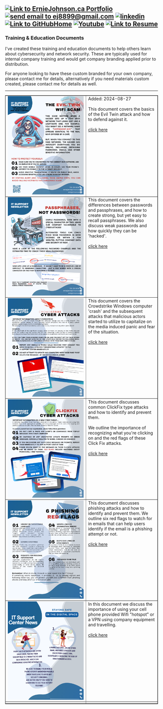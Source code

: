 <a href="https://erniejohnson.ca"><img alt="Link to ErnieJohnson.ca Portfolio" src="https://img.shields.io/badge/PORTFOLIO-8A2BE2?style=for-the-badge&logo=google%20home&logoColor=white"></a>
<a href="mailto:ej8899@gmail.com" target="_blank"><img src="https://img.shields.io/badge/Gmail-D14836?style=for-the-badge&logo=gmail&logoColor=white" alt="send email to ej8899@gmail.com" /></a>&nbsp;<a href="https://www.linkedin.com/in/ernie-johnson/" target="_blank"><img src="https://img.shields.io/badge/LinkedIn-0077B5?style=for-the-badge&logo=linkedin&logoColor=white" alt="linkedin" /></a>&nbsp;<a href="https://github.com/ej8899"><img alt="Link to GitHubHome" src="https://img.shields.io/badge/GitHub%20Home-008080?style=for-the-badge&logo=GitHub&logoColor=white"></a>&nbsp;<a href="https://www.youtube.com/@erniejohnsonca?sub_confirmation=1"><img alt="Youtube" title="Youtube" src="https://img.shields.io/badge/Youtube-red?style=for-the-badge&logo=youtube&logoColor=white"/></a>&nbsp;<a href="https://docs.google.com/document/d/1XCs8Z_gpaNc00l_rLoan0M1W8Td2Sg_DGThWnMTqOpc/edit?usp=sharing"><img alt="Link to Resume" src="https://img.shields.io/badge/RESUME-8A2BE2?style=for-the-badge&logo=Google%20Docs&logoColor=white"></a>
---
### Training & Education Documents

I've created these training and education documents to help others learn about cybersecurity and network security.  These are typically used for internal company training and would get company branding applied prior to distribution.

For anyone looking to have these custom branded for your own company, please contact me for details, alternatively if you need materials custom created, please contact me for details as well.

---

<table border=1>

<tr>
<td width="250">
<img src="./cybersecurity - EVIL TWIN - NO BRANDING.png" alt="cybersecurity - evil twin wifi" width="250">
</td>
<td valign="top">
Added: 2024-08-27<br><br>
This document covers the basics of the Evil Twin attack and how to defend against it. 
<br><br>
<a href="./cybersecurity - EVIL TWIN - NO BRANDING.png" target=_new>click here</a>
</td>
</tr>


<tr>
<td width="250">
<img src="./NOBRAND cybersecurity - PASSWORD V PASSPHRASES.png" alt="NOBRAND cybersecurity - PASSWORD V PASSPHRASES" width="250">
</td>
<td valign="top">
This document covers the differences between passwords and passphrases, and how to create strong, but yet easy to recall passphrases.  We also discuss weak passwords and how quickly they can be 'hacked'.
<br><br>
<a href="./NOBRAND cybersecurity - PASSWORD V PASSPHRASES.png" target=_new>click here</a>
</td>
</tr>

<tr>
<td width="250">
<img src="./cybersecurity - crowdstrike attack.png" alt="cybersecurity - crowdstrike attack" width="250">
</td>
<td valign="top">
This document covers the Crowdstrike Windows computer 'crash' and the subsequent attacks that malicious actors started to utilize to capitalize on the media induced panic and fear of the situation.
<br><br>
<a href="./cybersecurity - crowdstrike attack.png" target=_new>click here</a>
</td>
</tr>

<tr>
<td width="250">
<img src="./cybersecurity - clickfix attack.png" alt="cybersecurity - click fix attacks" width="250">
</td>
<td valign="top">
This document discusses common ClickFix type attacks and how to identify and prevent them.
<br><br>
We outline the importance of recognizing what you're clicking on and the red flags of these Click Fix attacks.
<br><br>
<a href="./cybersecurity - clickfix attack.png" target=_new>click here</a>
</td>
</tr>

<tr>
<td width="250">
<img src="./phishing.png" alt="phishing" width="250">
</td>
<td valign="top">
This document discusses phishing attacks and how to identify and prevent them.  We outline six red flags to watch for in emails that can help users identify if the email is a phishing attempt or not.
<br><br>
<a href="./phishing.png" target=_new>click here</a>
</td>
</tr>

<tr>
<td width="250">
<img src="./wifi security.png" alt="wifi security" width="250">
</td>
<td valign="top">
In this document we discuss the importance of using your cell phone provided Wifi "hotspot" or a VPN using company equipment and travelling.
<br><br>
<a href="./wifi security.png" target=_new>click here</a>
</td>
</tr>


<tr>
<td width="250">
</td>
<td valign="top">
</td>
</tr>

</table>